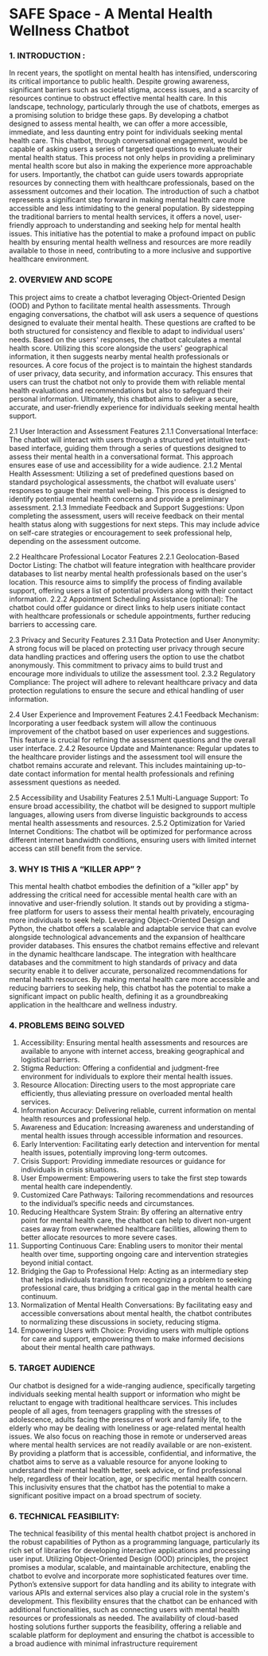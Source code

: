 # SAFE Space - A Mental Health Wellness Chatbot

### 1. INTRODUCTION :
In recent years, the spotlight on mental health has intensified, underscoring its critical
importance to public health. Despite growing awareness, significant barriers such as societal
stigma, access issues, and a scarcity of resources continue to obstruct effective mental health
care. In this landscape, technology, particularly through the use of chatbots, emerges as a
promising solution to bridge these gaps. By developing a chatbot designed to assess mental
health, we can offer a more accessible, immediate, and less daunting entry point for individuals
seeking mental health care.
This chatbot, through conversational engagement, would be capable of asking users a series of
targeted questions to evaluate their mental health status. This process not only helps in providing
a preliminary mental health score but also in making the experience more approachable for users.
Importantly, the chatbot can guide users towards appropriate resources by connecting them with
healthcare professionals, based on the assessment outcomes and their location.
The introduction of such a chatbot represents a significant step forward in making mental health
care more accessible and less intimidating to the general population. By sidestepping the
traditional barriers to mental health services, it offers a novel, user-friendly approach to
understanding and seeking help for mental health issues. This initiative has the potential to make
a profound impact on public health by ensuring mental health wellness and resources are more
readily available to those in need, contributing to a more inclusive and supportive healthcare
environment.

### 2. OVERVIEW AND SCOPE
This project aims to create a chatbot leveraging Object-Oriented Design (OOD) and Python to
facilitate mental health assessments. Through engaging conversations, the chatbot will ask users
a sequence of questions designed to evaluate their mental health. These questions are crafted to
be both structured for consistency and flexible to adapt to individual users' needs. Based on the
users' responses, the chatbot calculates a mental health score. Utilizing this score alongside the
users' geographical information, it then suggests nearby mental health professionals or resources.
A core focus of the project is to maintain the highest standards of user privacy, data security, and
information accuracy. This ensures that users can trust the chatbot not only to provide them with
reliable mental health evaluations and recommendations but also to safeguard their personal
information. Ultimately, this chatbot aims to deliver a secure, accurate, and user-friendly
experience for individuals seeking mental health support.

2.1 User Interaction and Assessment Features
2.1.1 Conversational Interface:
The chatbot will interact with users through a structured yet intuitive text-based interface,
guiding them through a series of questions designed to assess their mental health in a
conversational format. This approach ensures ease of use and accessibility for a wide audience.
2.1.2 Mental Health Assessment:
Utilizing a set of predefined questions based on standard psychological assessments, the chatbot
will evaluate users' responses to gauge their mental well-being. This process is designed to
identify potential mental health concerns and provide a preliminary assessment.
2.1.3 Immediate Feedback and Support Suggestions:
Upon completing the assessment, users will receive feedback on their mental health status along
with suggestions for next steps. This may include advice on self-care strategies or
encouragement to seek professional help, depending on the assessment outcome.

2.2 Healthcare Professional Locator Features
2.2.1 Geolocation-Based Doctor Listing:
The chatbot will feature integration with healthcare provider databases to list nearby mental
health professionals based on the user's location. This resource aims to simplify the process of
finding available support, offering users a list of potential providers along with their contact
information.
2.2.2 Appointment Scheduling Assistance (optional):
The chatbot could offer guidance or direct links to help users initiate contact with healthcare
professionals or schedule appointments, further reducing barriers to accessing care.

2.3 Privacy and Security Features
2.3.1 Data Protection and User Anonymity:
A strong focus will be placed on protecting user privacy through secure data handling practices
and offering users the option to use the chatbot anonymously. This commitment to privacy aims
to build trust and encourage more individuals to utilize the assessment tool.
2.3.2 Regulatory Compliance:
The project will adhere to relevant healthcare privacy and data protection regulations to ensure
the secure and ethical handling of user information.

2.4 User Experience and Improvement Features
2.4.1 Feedback Mechanism:
Incorporating a user feedback system will allow the continuous improvement of the chatbot
based on user experiences and suggestions. This feature is crucial for refining the assessment
questions and the overall user interface.
2.4.2 Resource Update and Maintenance:
Regular updates to the healthcare provider listings and the assessment tool will ensure the
chatbot remains accurate and relevant. This includes maintaining up-to-date contact information
for mental health professionals and refining assessment questions as needed.

2.5 Accessibility and Usability Features
2.5.1 Multi-Language Support:
To ensure broad accessibility, the chatbot will be designed to support multiple languages,
allowing users from diverse linguistic backgrounds to access mental health assessments and
resources.
2.5.2 Optimization for Varied Internet Conditions:
The chatbot will be optimized for performance across different internet bandwidth conditions,
ensuring users with limited internet access can still benefit from the service.

### 3. WHY IS THIS A “KILLER APP” ?
This mental health chatbot embodies the definition of a "killer app" by addressing the critical
need for accessible mental health care with an innovative and user-friendly solution. It stands out
by providing a stigma-free platform for users to assess their mental health privately, encouraging
more individuals to seek help. Leveraging Object-Oriented Design and Python, the chatbot offers
a scalable and adaptable service that can evolve alongside technological advancements and the
expansion of healthcare provider databases. This ensures the chatbot remains effective and
relevant in the dynamic healthcare landscape. The integration with healthcare databases and the
commitment to high standards of privacy and data security enable it to deliver accurate,
personalized recommendations for mental health resources. By making mental health care more
accessible and reducing barriers to seeking help, this chatbot has the potential to make a
significant impact on public health, defining it as a groundbreaking application in the healthcare
and wellness industry.

### 4. PROBLEMS BEING SOLVED
1. Accessibility: Ensuring mental health assessments and resources are available to anyone with
internet access, breaking geographical and logistical barriers.
2. Stigma Reduction: Offering a confidential and judgment-free environment for individuals to
explore their mental health issues.
3. Resource Allocation: Directing users to the most appropriate care efficiently, thus alleviating
pressure on overloaded mental health services.
4. Information Accuracy: Delivering reliable, current information on mental health resources
and professional help.
5. Awareness and Education: Increasing awareness and understanding of mental health issues
through accessible information and resources.
6. Early Intervention: Facilitating early detection and intervention for mental health issues,
potentially improving long-term outcomes.
7. Crisis Support: Providing immediate resources or guidance for individuals in crisis situations.
8. User Empowerment: Empowering users to take the first step towards mental health care
independently.
9. Customized Care Pathways: Tailoring recommendations and resources to the individual’s
specific needs and circumstances.
10. Reducing Healthcare System Strain: By offering an alternative entry point for mental
health care, the chatbot can help to divert non-urgent cases away from overwhelmed healthcare
facilities, allowing them to better allocate resources to more severe cases.
11. Supporting Continuous Care: Enabling users to monitor their mental health over time,
supporting ongoing care and intervention strategies beyond initial contact.
12. Bridging the Gap to Professional Help: Acting as an intermediary step that helps
individuals transition from recognizing a problem to seeking professional care, thus bridging a
critical gap in the mental health care continuum.
13. Normalization of Mental Health Conversations: By facilitating easy and accessible
conversations about mental health, the chatbot contributes to normalizing these discussions in
society, reducing stigma.
14. Empowering Users with Choice: Providing users with multiple options for care and
support, empowering them to make informed decisions about their mental health care pathways.

### 5. TARGET AUDIENCE
Our chatbot is designed for a wide-ranging audience, specifically targeting individuals seeking
mental health support or information who might be reluctant to engage with traditional
healthcare services. This includes people of all ages, from teenagers grappling with the stresses
of adolescence, adults facing the pressures of work and family life, to the elderly who may be
dealing with loneliness or age-related mental health issues. We also focus on reaching those in
remote or underserved areas where mental health services are not readily available or are
non-existent. By providing a platform that is accessible, confidential, and informative, the
chatbot aims to serve as a valuable resource for anyone looking to understand their mental health
better, seek advice, or find professional help, regardless of their location, age, or specific mental
health concern. This inclusivity ensures that the chatbot has the potential to make a significant
positive impact on a broad spectrum of society.

### 6. TECHNICAL FEASIBILITY:
The technical feasibility of this mental health chatbot project is anchored in the robust
capabilities of Python as a programming language, particularly its rich set of libraries for
developing interactive applications and processing user input. Utilizing Object-Oriented Design
(OOD) principles, the project promises a modular, scalable, and maintainable architecture,
enabling the chatbot to evolve and incorporate more sophisticated features over time. Python’s
extensive support for data handling and its ability to integrate with various APIs and external
services also play a crucial role in the system's development. This flexibility ensures that the
chatbot can be enhanced with additional functionalities, such as connecting users with mental
health resources or professionals as needed. The availability of cloud-based hosting solutions
further supports the feasibility, offering a reliable and scalable platform for deployment and
ensuring the chatbot is accessible to a broad audience with minimal infrastructure requirement
